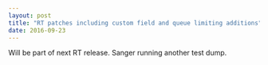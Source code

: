 ```yaml
---
layout: post
title: "RT patches including custom field and queue limiting additions"
date: 2016-09-23
---
```


Will be part of next RT release. Sanger running another test dump.

